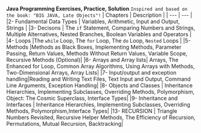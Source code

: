 **Java Programming Exercises, Practice, Solution** `Inspired and based on the book: "BIG JAVA, Late Objects"!`
| Chapters | Description |
| --- | --- |
|2- Fundamental Data Types | Variables, Arithmetic, Input and Output, Strings |
|3- Decisons | The `if` Statement, Comparing Numbers and Strings, Multiple Alternatives, Nested Branches, Boolean Variables and Operators |
|4- Loops |The `while` Loop, The `for` Loop, The `do` Loop, `Nested` Loops  |
|5- Methods |Methods as Black Boxes, Implementing Methods, Parameter Passing, Return Values, Methods Without Return Values, Variable Scope, Recursive Methods (Optional)|
|6- Arrays and Array lists| Arrays, The Enhanced for Loop, Common Array Algorithms, Using Arrays with Methods, Two-Dimensional Arrays, Array Lists|
|7- Input/output and exception handling|Reading and Writing Text Files, Text Input and Output, Command Line Arguments, Exception Handling|
|8- Objects and Classes  | Inheritance Hierarchies, Implementing Subclasses, Overriding Methods, Polymorphism, Object: The Cosmic Superclass, Interface Types|
|9- Inheritance and Interfaces  | Inheritance Hierarchies, Implementing Subclasses, Overriding Methods, Polymorphism,Interface Types| 
|13- RECURSION | Triangle Numbers Revisited, Recursive Helper Methods, The Efficiency of Recursion, Permutations, Mutual Recursion, Backtracking|



